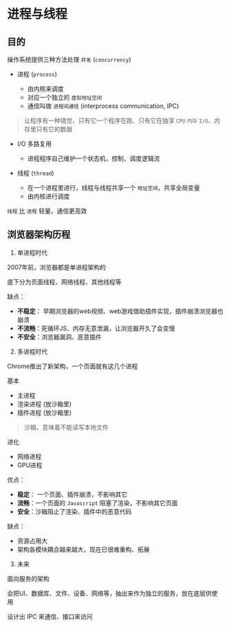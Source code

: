 # 进程与线程

## 目的

操作系统提供三种方法处理 `并发` (`concurrency`)

* 进程 (`process`)

    * 由内核来调度
    * 对应一个独立的 `虚拟地址空间`
    * 通信叫做 `进程间通信` (interprocess communication, IPC)

> 让程序有一种错觉，只有它一个程序在跑、只有它在独享 `CPU` `内存` `I/O`、内存里只有它的数据

* I/O 多路复用

    * 进程程序自己维护一个状态机，控制、调度逻辑流

* 线程 (`thread`)

    * 在一个进程里进行，线程与线程共享一个 `地址空间`，共享全局变量
    * 由内核进行调度

`线程` 比 `进程` 轻量，通信更高效

## 浏览器架构历程

1. 单进程时代

2007年前，浏览器都是单进程架构的

底下分为页面线程、网络线程、其他线程等

缺点：

* **不稳定**： 早期浏览器的web视频、web游戏借助插件实现，插件崩溃浏览器也崩溃
* **不流畅**：死循环JS、内存无意泄漏，让浏览器开久了会变慢
* **不安全**：浏览器漏洞、恶意插件

2. 多进程时代

Chrome推出了新架构，一个页面就有这几个进程

基本

* 主进程
* 渲染进程 (放沙箱里)
* 插件进程 (放沙箱里)

> 沙箱，意味着不能读写本地文件

进化

* 网络进程
* GPU进程

优点：

* **稳定**： 一个页面、插件崩溃，不影响其它
* **流畅**：一个页面的 `Javascript` 阻塞了渲染，不影响其它页面
* **安全**：沙箱阻止了渲染、插件中的恶意代码

缺点：

* 资源占用大
* 架构各模块耦合越来越大，现在已很难重构、拓展

3. 未来

面向服务的架构

会把UI、数据库、文件、设备、网络等，抽出来作为独立的服务，放在底层供使用

设计出 IPC 来通信、接口来访问